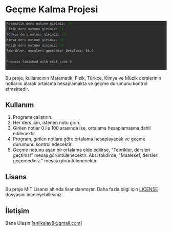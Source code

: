 # Geçme Kalma Projesi

![img](ders.png)

Bu proje, kullanıcının Matematik, Fizik, Türkçe, Kimya ve Müzik derslerinin notlarını alarak ortalama hesaplamakta ve geçme durumunu kontrol etmektedir.

## Kullanım

1. Programı çalıştırın.
2. Her ders için, istenen notu girin.
3. Girilen notlar 0 ile 100 arasında ise, ortalama hesaplamasına dahil edilecektir.
4. Program, girilen notlara göre ortalama hesaplayacak ve geçme durumunu kontrol edecektir.
5. Geçme notunu aşan bir ortalama elde edilirse, "Tebrikler, dersleri geçtiniz!" mesajı görüntülenecektir. Aksi takdirde, "Maalesef, dersleri geçemediniz." mesajı görüntülenecektir.

## Lisans

Bu proje MIT Lisansı altında lisanslanmıştır. Daha fazla bilgi için [LICENSE](LICENSE) dosyasını inceleyebilirsiniz.

## İletişim

Bana Ulaşın [anilkalay8@gmail.com]

